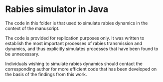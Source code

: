 # Rabies simulator in Java

The code in this folder is that used to simulate rabies dynamics in the context of the manuscript.

The code is provided for replication purposes only. It was written to establish the most important 
processes of rabies transmission and dynamics, and thus explicitly simulates processes that have
been found to be unnecessary.

Individuals wishing to simulate rabies dynamics should contact the corresponding author for more 
efficient code that has been developed on the basis of the findings from this work.